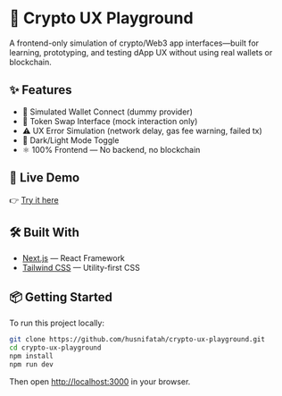 # 🧪 Crypto UX Playground

A frontend-only simulation of crypto/Web3 app interfaces—built for learning, prototyping, and testing dApp UX without using real wallets or blockchain.

## ✨ Features

- 🔗 Simulated Wallet Connect (dummy provider)
- 🔄 Token Swap Interface (mock interaction only)
- ⚠️ UX Error Simulation (network delay, gas fee warning, failed tx)
- 🌙 Dark/Light Mode Toggle
- ⚛️ 100% Frontend — No backend, no blockchain

## 🚀 Live Demo

👉 [Try it here](https://crypto-ux-playground.vercel.app)

## 🛠 Built With

- [Next.js](https://nextjs.org/) — React Framework
- [Tailwind CSS](https://tailwindcss.com/) — Utility-first CSS

## 📦 Getting Started

To run this project locally:

```bash
git clone https://github.com/husnifatah/crypto-ux-playground.git
cd crypto-ux-playground
npm install
npm run dev
```

Then open [http://localhost:3000](http://localhost:3000) in your browser.

